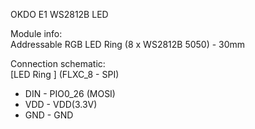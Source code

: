 OKDO E1 WS2812B LED

Module info: <br>
Addressable RGB LED Ring (8 x WS2812B 5050) - 30mm

Connection schematic: <br>
[LED Ring ] (FLXC_8 - SPI) 
* DIN - PIO0_26 (MOSI) <br>
* VDD - VDD(3.3V) <br>
* GND - GND <br>
